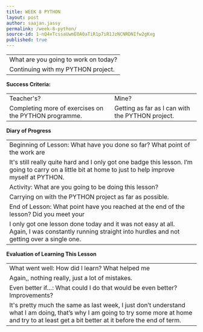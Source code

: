 ```yaml
---
title: WEEK 8 PYTHON
layout: post
author: saajan.jassy
permalink: /week-8-python/
source-id: 1-nQ4xTcssaUwmEOA0aTiR1p7iR1JzNCNRDNIfw2gKxg
published: true
---
```

<table>
  <tr>
    <td>What are you going to work on today?</td>
  </tr>
  <tr>
    <td>Continuing with my PYTHON project.</td>
  </tr>
</table>


**Success Criteria:**

<table>
  <tr>
    <td>Teacher's?</td>
    <td>Mine?</td>
  </tr>
  <tr>
    <td>
Completing more of exercises on the PYTHON programme. 
</td>
    <td>
Getting as far as I can with the PYTHON project.</td>
  </tr>
</table>


**Diary of Progress**

<table>
  <tr>
    <td>Beginning of Lesson: What have you done so far? What point of the work are </td>
  </tr>
  <tr>
    <td>It's still really quite hard and I only got one badge this lesson. I’m going to carry on a little bit at home to just to help improve myself at PYTHON.</td>
  </tr>
  <tr>
    <td>Activity:  What are you going to be doing this lesson? </td>
  </tr>
  <tr>
    <td>Carrying on with the PYTHON project as far as possible.</td>
  </tr>
  <tr>
    <td>End of Lesson: What point have you reached at the end of the lesson? Did you meet your </td>
  </tr>
  <tr>
    <td>I only got one lesson done today and it was not easy at all. Again, I was constantly running straight into hurdles and not getting over a single one. </td>
  </tr>
</table>


**Evaluation of Learning This Lesson**

<table>
  <tr>
    <td>What went well: How did I learn? What helped me </td>
  </tr>
  <tr>
    <td>Again,, nothing really, just a lot of mistakes.</td>
  </tr>
  <tr>
    <td>Even better if…: What could I do that would be even better? Improvements? </td>
  </tr>
  <tr>
    <td>It's pretty much the same as last week, I just don’t understand what I am doing, that’s why I am going to try some more at home and try to at least get a bit better at it before the end of term.</td>
  </tr>
</table>


